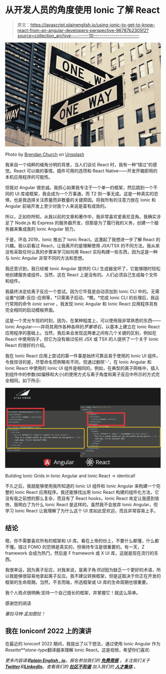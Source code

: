# 从开发人员的角度使用 Ionic 了解 React

> 原文：<https://javascript.plainenglish.io/using-ionic-to-get-to-know-react-from-an-angular-developers-perspective-96787b2305f2?source=collection_archive---------10----------------------->

![](img/fe46383627dafea269315b6c4aa3ef32.png)

Photo by [Brendan Church](https://unsplash.com/@bdchu614?utm_source=medium&utm_medium=referral) on [Unsplash](https://unsplash.com?utm_source=medium&utm_medium=referral)

我来自一个纯粹的棱角分明的背景，当人们谈论 React 时，我有一种“错过”的感觉。React 可以做的事情，插件可用的选项和 React Native——开发开箱即用的本机应用程序的可能性。

但我对 Angular 很忠诚。我担心如果我专注于一个单一的框架，然后跳到一个不同的 UI 库或框架，我会成为一个万事通，而 T2 则一事无成。这是一种真实的恐惧，也是我选择关注质量而非数量的关键原因。将我所有的注意力放在 Ionic 和 Angular 前端开发上至少对我个人来说是富有成效的。

所以，正如你所知，从我以前的文章和著作中，我非常喜欢爱奥尼亚角。我确实涉足了 Node.js 和 Express 的服务器开发，但那是为了履行我的义务，创建一个服务器来集成我的 Ionic Angular 努力。

于是，环岛 2019，Ionic 推出了 Ionic React。这激起了我想进一步了解 React 的兴趣。我以前看过 React，让我离开的是理解使用 JSX/TSX 的不同方法。我从来没有采取任何认真的步骤来学习如何用 React 实际构建一些东西，因为这是一种与 Ionic Angular 非常不同的方法和思想。

我还意识到，我已经被 Ionic Angular 提供的 CLI 生成器宠坏了，它能够随时轻松地创建服务或组件。当然，这在 React 上是没有的。人们必须自己生成每个文件和组件。

我最终决定给离子反应一个尝试。因为它毕竟是自动添加到 Ionic CLI 中的。无需设置*创建-反应-应用等，*只需离子启动，*瞧。*完成 Ionic CLI 的处理后，我运行常用的命令 *ionic serve* ，我发现 Ionic Angular 和 Ionic React 应用程序具有完全相同的启动模板界面。

这是一个灵光乍现的时刻，因为，在某种程度上，可以使用我非常熟悉的东西——Ionic Angular——并将其用作各种各样的*罗塞塔石*，以基本上建立在 Ionic React 应用程序的基础上。当然，我后来会发现这两者之间有几个关键的区别，例如在 React 中使用钩子，但它为没有做过任何 JSX 或 TSX 的人提供了一个关于 Ionic React 的很好的介绍。

我在 Ionic React 应用上尝试的第一件事是始终可靠且易于使用的 Ionic UI 组件。令我惊讶的是，尽管命名惯例略有不同，但通过删除'-'，在 Ionic Angular 和 Ionic React 中使用的 Ionic UI 组件是相同的。例如，在典型的离子网格中，插入到组件中的参数(如偏移和大小)的使用方式与离子角度和离子反应中所示的方式完全相同。如下所示:

![](img/aa24cbb319803179d4ca40e58899c3ab.png)

Building Ionic Grids in Ionic Angular and Ionic React → identical!

不久之后，我就能够使用我所知道的 Ionic UI 组件和 Ionic Angular 来构建一个完整的 Ionic React 应用程序。我还能够找出用 Ionic React 构建的组件化方法，它没有我之前想的那么复杂，而且有了 React hooks，Ionic React 肯定让我感到愉快，我明白了为什么 Ionic React 是这样的。虽然我不会放弃 Ionic Angular，但学习 Ionic React 让我理解了为什么这个 UI 库如此受欢迎，而且非常容易上手。

## 结论

嗯，你不需要喜欢所有的框架和 UI 库。看在上帝的份上，不要什么都懂，什么都不懂。错过 FOMO 的恐惧是真实的，但保持专注是很重要的。有一天，Z framework 会成为热门，然后是 F framework 或 X UI 库，这就是现在流行的东西。

我很幸运，因为离子反应，对我来说，是离子角*邻近*因为缺乏一个更好的术语，所以我能够很容易地拿起离子反应。我不建议转换框架，但是这取决于你正在开发的框架的生命周期。当然，不言而喻，所选框架或 UI 库的生命周期也很重要。

我个人观点很明确:坚持一个自己擅长的框架，并掌握它！就这么简单。

感谢您的阅读

*塞拉马特·孟加图拉！*

## 我在 Ioniconf 2022 上的演讲

在最近的 Ioniconf 2022 期间，我提出了以下想法，通过使用 Ionic Angular 作为*Rosetta**stone-type*翻译器来理解 Ionic React。这是视频，希望你们喜欢:

*更多内容请看*[***plain English . io***](https://plainenglish.io/)*。报名参加我们的* [***免费周报***](http://newsletter.plainenglish.io/) *。关注我们关于*[***Twitter***](https://twitter.com/inPlainEngHQ)*和*[***LinkedIn***](https://www.linkedin.com/company/inplainenglish/)*。查看我们的* [***社区不和谐***](https://discord.gg/GtDtUAvyhW) *加入我们的* [***人才集体***](https://inplainenglish.pallet.com/talent/welcome) *。*